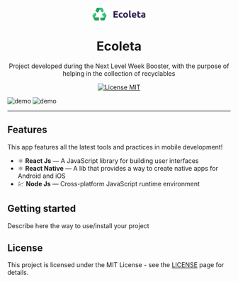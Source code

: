 
<h1 align="center">
<br>
  <img src="web/src/assets/logo.svg" alt="Logo Ecoleta" width="120">
<br>
<br>
Ecoleta
</h1>

<p align="center">Project developed during the Next Level Week Booster, with the purpose of helping in the collection of recyclables</p>

<p align="center">
  <a href="https://opensource.org/licenses/MIT">
    <img src="https://img.shields.io/badge/License-MIT-blue.svg" alt="License MIT">
  </a>
</p>

[//]: # (Add your gifs/images here:)
<div>
  <img src="IMAGE_1_URL" alt="demo" height="425">
  <img src="IMAGE_2_URL" alt="demo" height="425">
</div>

<hr />

## Features
[//]: # (Add the features of your project here:)
This app features all the latest tools and practices in mobile development!

- ⚛️ **React Js** — A JavaScript library for building user interfaces
- ⚛️ **React Native** — A lib that provides a way to create native apps for Android and iOS
- 💹 **Node Js** — Cross-platform JavaScript runtime environment

## Getting started

Describe here the way to use/install your project


## License

This project is licensed under the MIT License - see the [LICENSE](https://opensource.org/licenses/MIT) page for details.
